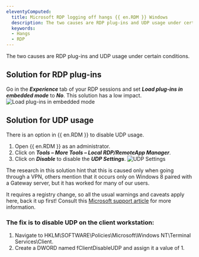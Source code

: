 ```yaml
---
eleventyComputed:
  title: Microsoft RDP logging off hangs {{ en.RDM }} Windows
  description: The two causes are RDP plug-ins and UDP usage under certain conditions.
  keywords:
  - Hangs
  - RDP
---
```

The two causes are RDP plug-ins and UDP usage under certain conditions. 
## Solution for RDP plug-ins 
Go in the ***Experience*** tab of your RDP sessions and set ***Load plug-ins in embedded mode*** to ***No***. This solution has a low impact. 
![Load plug-ins in embedded mode](https://webdevolutions.azureedge.net/docs/en/kb/KB4054.png) 
## Solution for UDP usage 
There is an option in {{ en.RDM }} to disable UDP usage. 
1. Open {{ en.RDM }} as an administrator. 
1. Click on ***Tools – More Tools – Local RDP/RemoteApp Manager***. 
1. Click on ***Disable*** to disable the ***UDP Settings***. 
![UDP Settings](https://webdevolutions.azureedge.net/docs/en/kb/KB4055.png) 

The research in this solution hint that this is caused only when going through a VPN, others mention that it occurs only on Windows 8 paired with a Gateway server, but it has worked for many of our users. 

It requires a registry change, so all the usual warnings and caveats apply here, back it up first! Consult this [Microsoft support article](https://support.microsoft.com/en-us/help/256986/windows-registry-information-for-advanced-users) for more information. 
### The fix is to disable UDP on the client workstation: 
1. Navigate to HKLM\SOFTWARE\Policies\Microsoft\Windows NT\Terminal Services\Client. 
1. Create a DWORD named fClientDisableUDP and assign it a value of 1. 

